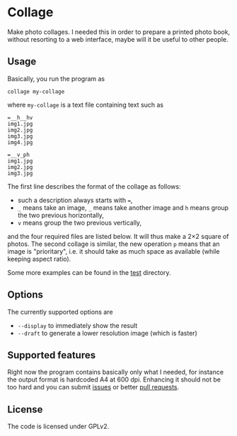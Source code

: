 Collage
=======

Make photo collages. I needed this in order to prepare a printed photo book,
without resorting to a web interface, maybe will it be useful to other people.

Usage
-----
Basically, you run the program as
```
collage my-collage
```
where `my-collage` is a text file containing text such as
```
=__h__hv
img1.jpg
img2.jpg
img3.jpg
img4.jpg

=__v_ph
img1.jpg
img2.jpg
img3.jpg
```
The first line describes the format of the collage as follows:
- such a description always starts with `=`,
- `_` means take an image, `_` means take another image and `h` means group the two previous horizontally,
- `v` means group the two previous vertically,

and the four required files are listed below. It will thus make a 2×2 square of photos. The second collage is similar, the new operation `p` means that an image is "prioritary", i.e. it should take as much space as available (while keeping aspect ratio).

Some more examples can be found in the [test](test) directory.

Options
-------
The currently supported options are
- `--display` to immediately show the result
- `--draft` to generate a lower resolution image (which is faster)

Supported features
------------------
Right now the program contains basically only what I needed, for instance the output format is hardcoded A4 at 600 dpi. Enhancing it should not be too hard and you can submit [issues](https://github.com/smimram/collage/issues) or better [pull requests](https://github.com/smimram/collage/pulls).

License
-------
The code is licensed under GPLv2.
